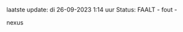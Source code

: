 laatste update: 
di 26-09-2023  1:14   uur 
Status: FAALT - fout - 
<div class="service R">nexus</div>